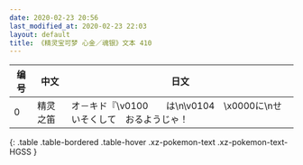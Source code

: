 ```yaml
---
date: 2020-02-23 20:56
last_modified_at: 2020-02-23 22:03
layout: default
title: 《精灵宝可梦 心金／魂银》文本 410
---
```

| 编号 | 中文 | 日文 |
| ---- | ---- | ---- |
| 0 | 精灵之笛 | オ－キド『\v0100　　は\n\v0104　\x0000に\nせいそくして　おるようじゃ！ |
{: .table .table-bordered .table-hover .xz-pokemon-text .xz-pokemon-text-HGSS }